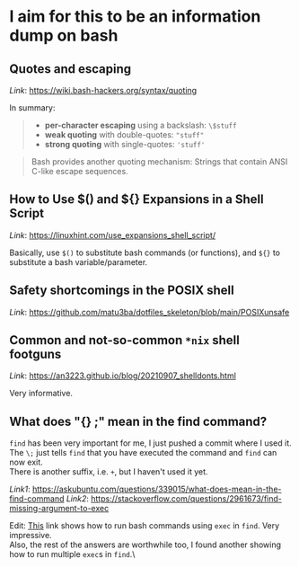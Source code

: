 # I aim for this to be an information dump on bash

## Quotes and escaping

*Link*: https://wiki.bash-hackers.org/syntax/quoting

In summary:

> - **per-character escaping** using a backslash: `\$stuff`
> - **weak quoting** with double-quotes: `"stuff"`
> - **strong quoting** with single-quotes: `'stuff'`

> Bash provides another quoting mechanism: Strings that contain ANSI C-like escape sequences.

## How to Use $() and ${} Expansions in a Shell Script

*Link*: https://linuxhint.com/use_expansions_shell_script/

Basically, use `$()` to substitute bash commands (or functions), and `${}` to substitute a bash variable/parameter.

## Safety shortcomings in the POSIX shell

*Link*: https://github.com/matu3ba/dotfiles_skeleton/blob/main/POSIXunsafe

## Common and not-so-common `*nix` shell footguns

*Link*: https://an3223.github.io/blog/20210907_shelldonts.html

Very informative.

## What does "{} \;" mean in the find command?

`find` has been very important for me, I just pushed a commit where I used it. The `\;` just tells `find` that you have executed the command and `find` can now exit.\
There is another suffix, i.e. `+`, but I haven't used it yet.

*Link1*: https://askubuntu.com/questions/339015/what-does-mean-in-the-find-command
*Link2*: https://stackoverflow.com/questions/2961673/find-missing-argument-to-exec

Edit: [This](https://stackoverflow.com/a/2962015) link shows how to run bash commands using `exec` in `find`. Very impressive.\
Also, the rest of the answers are worthwhile too, I found another showing how to run multiple `exec`s in `find`.\
